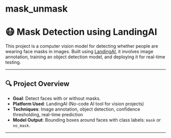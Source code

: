 # mask_unmask
# 😷 Mask Detection using LandingAI

This project is a computer vision model for detecting whether people are wearing face masks in images. Built using [LandingAI](https://landing.ai/), it involves image annotation, training an object detection model, and deploying it for real-time testing.

---

## 🔍 Project Overview

- **Goal**: Detect faces with or without masks.
- **Platform Used**: LandingAI (No-code AI tool for vision projects)
- **Techniques**: Image annotation, object detection, confidence thresholding, real-time prediction
- **Model Output**: Bounding boxes around faces with class labels: `mask` or `no_mask`.

---

